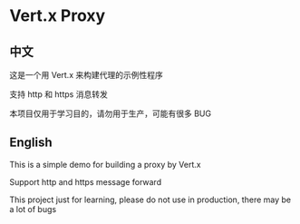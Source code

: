 # Vert.x Proxy

## 中文

这是一个用 Vert.x 来构建代理的示例性程序

支持 http 和 https 消息转发

本项目仅用于学习目的，请勿用于生产，可能有很多 BUG

## English

This is a simple demo for building a proxy by Vert.x

Support http and https message forward

This project just for learning, please do not use in production, there may be a lot of bugs

